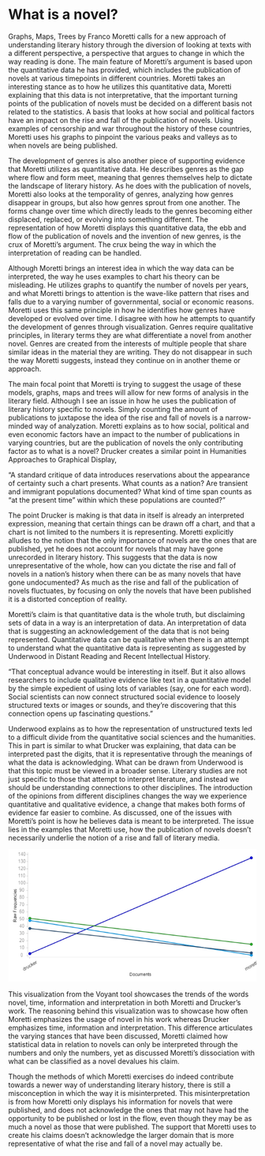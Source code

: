 # What is a novel?

Graphs, Maps, Trees by Franco Moretti calls for a new approach of understanding literary history through the diversion of looking at texts with a different perspective, a perspective that argues to change in which the way reading is done. The main feature of Moretti’s argument is based upon the quantitative data he has provided, which includes the publication of novels at various timepoints in different countries. Moretti takes an interesting stance as to how he utilizes this quantitative data, Moretti explaining that this data is not interpretative, that the important turning points of the publication of novels must be decided on a different basis not related to the statistics. A basis that looks at how social and political factors have an impact on the rise and fall of the publication of novels. Using examples of censorship and war throughout the history of these countries, Moretti uses his graphs to pinpoint the various peaks and valleys as to when novels are being published. 

The development of genres is also another piece of supporting evidence that Moretti utilizes as quantitative data. He describes genres as the gap where flow and form meet, meaning that genres themselves help to dictate the landscape of literary history. As he does with the publication of novels, Moretti also looks at the temporality of genres, analyzing how genres disappear in groups, but also how genres sprout from one another. The forms change over time which directly leads to the genres becoming either displaced, replaced, or evolving into something different. The representation of how Moretti displays this quantitative data, the ebb and flow of the publication of novels and the invention of new genres, is the crux of Moretti’s argument. The crux being the way in which the interpretation of reading can be handled.

Although Moretti brings an interest idea in which the way data can be interpreted, the way he uses examples to chart his theory can be misleading. He utilizes graphs to quantify the number of novels per years, and what Moretti brings to attention is the wave-like pattern that rises and falls due to a varying number of governmental, social or economic reasons. Moretti uses this same principle in how he identifies how genres have developed or evolved over time. I disagree with how he attempts to quantify the development of genres through visualization. Genres require qualitative principles, in literary terms they are what differentiate a novel from another novel. Genres are created from the interests of multiple people that share similar ideas in the material they are writing. They do not disappear in such the way Moretti suggests, instead they continue on in another theme or approach.

The main focal point that Moretti is trying to suggest the usage of these models, graphs, maps and trees will allow for new forms of analysis in the literary field. Although I see an issue in how he uses the publication of literary history specific to novels. Simply counting the amount of publications to juxtapose the idea of the rise and fall of novels is a narrow-minded way of analyzation. Moretti explains as to how social, political and even economic factors have an impact to the number of publications in varying countries, but are the publication of novels the only contributing factor as to what is a novel? Drucker creates a similar point in Humanities Approaches to Graphical Display, 

“A standard critique of data introduces reservations about the appearance of certainty such a chart presents. What counts as a nation? Are transient and immigrant populations documented? What kind of time span counts as “at the present time” within which these populations are counted?” 

The point Drucker is making is that data in itself is already an interpreted expression, meaning that certain things can be drawn off a chart, and that a chart is not limited to the numbers it is representing. Moretti explicitly alludes to the notion that the only importance of novels are the ones that are published, yet he does not account for novels that may have gone unrecorded in literary history. This suggests that the data is now unrepresentative of the whole, how can you dictate the rise and fall of novels in a nation’s history when there can be as many novels that have gone undocumented? As much as the rise and fall of the publication of novels fluctuates, by focusing on only the novels that have been published it is a distorted conception of reality. 

Moretti’s claim is that quantitative data is the whole truth, but disclaiming sets of data in a way is an interpretation of data. An interpretation of data that is suggesting an acknowledgement of the data that is not being represented. Quantitative data can be qualitative when there is an attempt to understand what the quantitative data is representing as suggested by Underwood in Distant Reading and Recent Intellectual History. 

 “That conceptual advance would be interesting in itself. But it also allows researchers to include qualitative evidence like text in a    quantitative model by the simple expedient of using lots of variables (say, one for each word). Social scientists can now connect structured social evidence to loosely structured texts or images or sounds, and they’re discovering that this connection opens up fascinating questions.”

Underwood explains as to how the representation of unstructured texts led to a difficult divide from the quantitative social sciences and the humanities. This in part is similar to what Drucker was explaining, that data can be interpreted past the digits, that it is representative through the meanings of what the data is acknowledging. What can be drawn from Underwood is that this topic must be viewed in a broader sense. Literary studies are not just specific to those that attempt to interpret literature, and instead we should be understanding connections to other disciplines. The introduction of the opinions from different disciplines changes the way we experience quantitative and qualitative evidence, a change that makes both forms of evidence far easier to combine. As discussed, one of the issues with Moretti’s point is how he believes data is meant to be interpreted. The issue lies in the examples that Moretti use, how the publication of novels doesn’t necessarily underlie the notion of a rise and fall of literary media.

![](images/voyant.png) 

This visualization from the Voyant tool showcases the trends of the words novel, time, information and interpretation in both Moretti and Drucker’s work. The reasoning behind this visualization was to showcase how often Moretti emphasizes the usage of novel in his work whereas Drucker emphasizes time, information and interpretation. This difference articulates the varying stances that have been discussed, Moretti claimed how statistical data in relation to novels can only be interpreted through the numbers and only the numbers, yet as discussed Moretti’s dissociation with what can be classified as a novel devalues his claim.
  
Though the methods of which Moretti exercises do indeed contribute towards a newer way of understanding literary history, there is still a misconception in which the way it is misinterpreted. This misinterpretation is from how Moretti only displays his information for novels that were published, and does not acknowledge the ones that may not have had the opportunity to be published or lost in the flow, even though they may be as much a novel as those that were published. The support that Moretti uses to create his claims doesn’t acknowledge the larger domain that is more representative of what the rise and fall of a novel may actually be.
